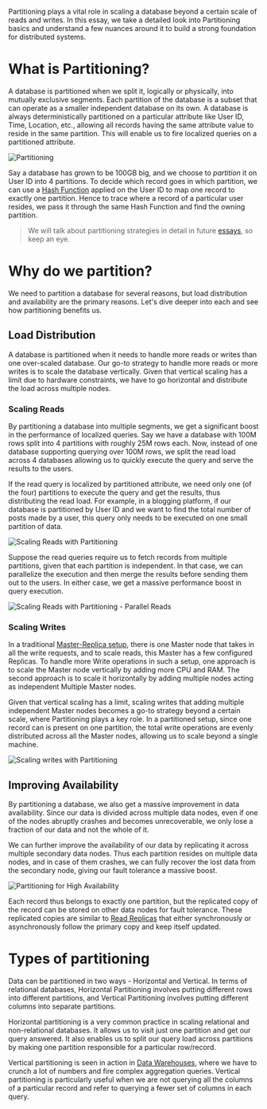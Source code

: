 Partitioning plays a vital role in scaling a database beyond a certain scale of reads and writes. In this essay, we take a detailed look into Partitioning basics and understand a few nuances around it to build a strong foundation for distributed systems.

# What is Partitioning?

A database is partitioned when we split it, logically or physically, into mutually exclusive segments. Each partition of the database is a subset that can operate as a smaller independent database on its own. A database is always deterministically partitioned on a particular attribute like User ID, Time, Location, etc., allowing all records having the same attribute value to reside in the same partition. This will enable us to fire localized queries on a partitioned attribute.

![Partitioning](https://user-images.githubusercontent.com/4745789/149617510-73d710c4-4ff1-4f6c-8ba7-6f8345847248.png)

Say a database has grown to be 100GB big, and we choose to _partition_ it on User ID into 4 partitions. To decide which record goes in which partition, we can use a [Hash Function](https://en.wikipedia.org/wiki/Hash_function) applied on the User ID to map one record to exactly one partition. Hence to trace where a record of a particular user resides, we pass it through the same Hash Function and find the owning partition.

> We will talk about partitioning strategies in detail in future [essays](https://arpitbhayani.me/blogs), so keep an eye.

# Why do we partition?

We need to partition a database for several reasons, but load distribution and availability are the primary reasons. Let's dive deeper into each and see how partitioning benefits us.

## Load Distribution

A database is partitioned when it needs to handle more reads or writes than one over-scaled database. Our go-to strategy to handle more reads or more writes is to scale the database vertically. Given that vertical scaling has a limit due to hardware constraints, we have to go horizontal and distribute the load across multiple nodes.

### Scaling Reads

By partitioning a database into multiple segments, we get a significant boost in the performance of localized queries. Say we have a database with 100M rows split into 4 partitions with roughly 25M rows each. Now, instead of one database supporting querying over 100M rows, we split the read load across 4 databases allowing us to quickly execute the query and serve the results to the users.

If the read query is localized by partitioned attribute, we need only one (of the four) partitions to execute the query and get the results, thus distributing the read load. For example, in a blogging platform, if our database is partitioned by User ID and we want to find the total number of posts made by a user, this query only needs to be executed on one small partition of data.

![Scaling Reads with Partitioning](https://user-images.githubusercontent.com/4745789/149617513-2dd6bd59-7fea-413a-a73d-313fad080661.png)

Suppose the read queries require us to fetch records from multiple partitions, given that each partition is independent. In that case, we can parallelize the execution and then merge the results before sending them out to the users. In either case, we get a massive performance boost in query execution.

![Scaling Reads with Partitioning - Parallel Reads](https://user-images.githubusercontent.com/4745789/149617508-e62d16d1-bc3e-4aec-9b5c-49785699cff8.png)

### Scaling Writes

In a traditional [Master-Replica setup](https://arpitbhayani.me/blogs/master-replica-replication), there is one Master node that takes in all the write requests, and to scale reads, this Master has a few configured Replicas. To handle more Write operations in such a setup, one approach is to scale the Master node vertically by adding more CPU and RAM. The second approach is to scale it horizontally by adding multiple nodes acting as independent Multiple Master nodes.

Given that vertical scaling has a limit, scaling writes that adding multiple independent Master nodes becomes a go-to strategy beyond a certain scale, where Partitioning plays a key role. In a partitioned setup, since one record can is present on one partition, the total write operations are evenly distributed across all the Master nodes, allowing us to scale beyond a single machine.

![Scaling writes with Partitioning](https://user-images.githubusercontent.com/4745789/149632842-1497874e-13a3-4af2-86fd-096c1eb2e1d7.png)

## Improving Availability

By partitioning a database, we also get a massive improvement in data availability. Since our data is divided across multiple data nodes, even if one of the nodes abruptly crashes and becomes unrecoverable, we only lose a fraction of our data and not the whole of it.

We can further improve the availability of our data by replicating it across multiple secondary data nodes. Thus each partition resides on multiple data nodes, and in case of them crashes, we can fully recover the lost data from the secondary node, giving our fault tolerance a massive boost.

![Partitioning for High Availability](https://user-images.githubusercontent.com/4745789/149632846-d9be03ca-104b-4628-9d5a-b03f9c6ea690.png)

Each record thus belongs to exactly one partition, but the replicated copy of the record can be stored on other data nodes for fault tolerance. These replicated copies are similar to [Read Replicas](https://arpitbhayani.me/blogs/master-replica-replication) that either synchronously or asynchronously follow the primary copy and keep itself updated.

# Types of partitioning

Data can be partitioned in two ways - Horizontal and Vertical. In terms of relational databases, Horizontal Partitioning involves putting different rows into different partitions, and Vertical Partitioning involves putting different columns into separate partitions.

Horizontal partitioning is a very common practice in scaling relational and non-relational databases. It allows us to visit just one partition and get our query answered. It also enables us to split our query load across partitions by making one partition responsible for a particular row/record.

Vertical partitioning is seen in action in [Data Warehouses](https://en.wikipedia.org/wiki/Data_warehouse), where we have to crunch a lot of numbers and fire complex aggregation queries. Vertical partitioning is particularly useful when we are not querying all the columns of a particular record and refer to querying a fewer set of columns in each query.
